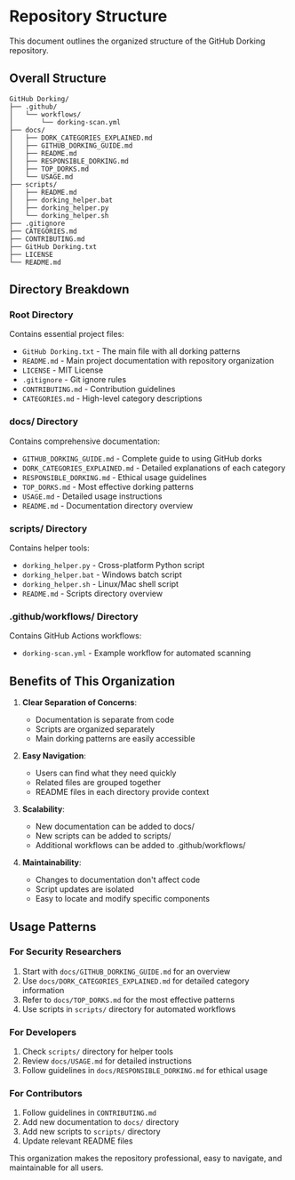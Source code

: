 # Repository Structure

This document outlines the organized structure of the GitHub Dorking repository.

## Overall Structure

```
GitHub Dorking/
├── .github/
│   └── workflows/
│       └── dorking-scan.yml
├── docs/
│   ├── DORK_CATEGORIES_EXPLAINED.md
│   ├── GITHUB_DORKING_GUIDE.md
│   ├── README.md
│   ├── RESPONSIBLE_DORKING.md
│   ├── TOP_DORKS.md
│   └── USAGE.md
├── scripts/
│   ├── README.md
│   ├── dorking_helper.bat
│   ├── dorking_helper.py
│   └── dorking_helper.sh
├── .gitignore
├── CATEGORIES.md
├── CONTRIBUTING.md
├── GitHub Dorking.txt
├── LICENSE
└── README.md
```

## Directory Breakdown

### Root Directory
Contains essential project files:
- `GitHub Dorking.txt` - The main file with all dorking patterns
- `README.md` - Main project documentation with repository organization
- `LICENSE` - MIT License
- `.gitignore` - Git ignore rules
- `CONTRIBUTING.md` - Contribution guidelines
- `CATEGORIES.md` - High-level category descriptions

### docs/ Directory
Contains comprehensive documentation:
- `GITHUB_DORKING_GUIDE.md` - Complete guide to using GitHub dorks
- `DORK_CATEGORIES_EXPLAINED.md` - Detailed explanations of each category
- `RESPONSIBLE_DORKING.md` - Ethical usage guidelines
- `TOP_DORKS.md` - Most effective dorking patterns
- `USAGE.md` - Detailed usage instructions
- `README.md` - Documentation directory overview

### scripts/ Directory
Contains helper tools:
- `dorking_helper.py` - Cross-platform Python script
- `dorking_helper.bat` - Windows batch script
- `dorking_helper.sh` - Linux/Mac shell script
- `README.md` - Scripts directory overview

### .github/workflows/ Directory
Contains GitHub Actions workflows:
- `dorking-scan.yml` - Example workflow for automated scanning

## Benefits of This Organization

1. **Clear Separation of Concerns**:
   - Documentation is separate from code
   - Scripts are organized separately
   - Main dorking patterns are easily accessible

2. **Easy Navigation**:
   - Users can find what they need quickly
   - Related files are grouped together
   - README files in each directory provide context

3. **Scalability**:
   - New documentation can be added to docs/
   - New scripts can be added to scripts/
   - Additional workflows can be added to .github/workflows/

4. **Maintainability**:
   - Changes to documentation don't affect code
   - Script updates are isolated
   - Easy to locate and modify specific components

## Usage Patterns

### For Security Researchers
1. Start with `docs/GITHUB_DORKING_GUIDE.md` for an overview
2. Use `docs/DORK_CATEGORIES_EXPLAINED.md` for detailed category information
3. Refer to `docs/TOP_DORKS.md` for the most effective patterns
4. Use scripts in `scripts/` directory for automated workflows

### For Developers
1. Check `scripts/` directory for helper tools
2. Review `docs/USAGE.md` for detailed instructions
3. Follow guidelines in `docs/RESPONSIBLE_DORKING.md` for ethical usage

### For Contributors
1. Follow guidelines in `CONTRIBUTING.md`
2. Add new documentation to `docs/` directory
3. Add new scripts to `scripts/` directory
4. Update relevant README files

This organization makes the repository professional, easy to navigate, and maintainable for all users.